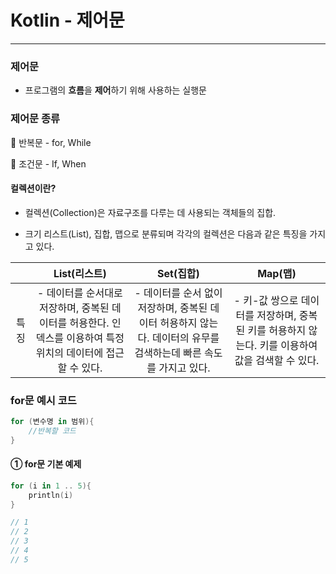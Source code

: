 # Kotlin - 제어문

---

### 제어문

- 프로그램의 **흐름**을 **제어**하기 위해 사용하는 실행문

### 제어문 종류

🔅 반복문 - for, While

🔅 조건문 - If, When

#### 컬렉션이란?

- 컬렉션(Collection)은 자료구조를 다루는 데 사용되는 객체들의 집합.

- 크기 리스트(List), 집합, 맵으로 분류되며 각각의 컬렉션은 다음과 같은 특징을 가지고 있다.

|    |List(리스트)|Set(집합)|Map(맵)|
|:--:|:---------:|:-------:|:----:|
|특징|- 데이터를 순서대로 저장하며, 중복된 데이터를 허용한다. 인덱스를 이용하여 특정 위치의 데이터에 접근할 수 있다.| - 데이터를 순서 없이 저장하며, 중복된 데이터 허용하지 않는다. 데이터의 유무를 검색하는데 빠른 속도를 가지고 있다.|- 키-값 쌍으로 데이터를 저장하며, 중복된 키를 허용하지 않는다. 키를 이용하여 값을 검색할 수 있다.|

### for문 예시 코드

```Kotlin
for (변수명 in 범위){
    //반복할 코드
}
```

#### ① for문 기본 예제

```Kotlin
for (i in 1 .. 5){
    println(i)
}

// 1
// 2
// 3
// 4
// 5
```
